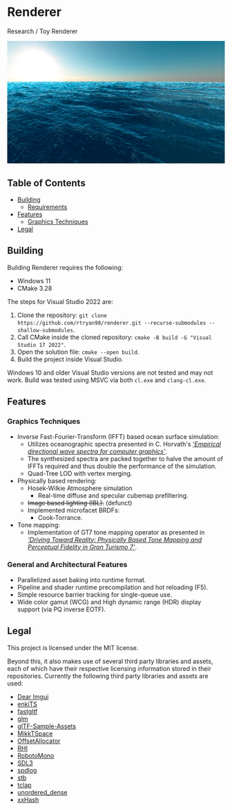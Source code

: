 # Renderer
Research / Toy Renderer

![Ocean Rendering and LOD](https://raw.githubusercontent.com/rtryan98/renderer/refs/heads/main/docs/assets/renderer_ocean.png)

## Table of Contents
- [Building](#building)
    - [Requirements](#requirements)
- [Features](#features)
    - [Graphics Techniques](#graphics-techniques)
- [Legal](#legal)

## Building
Building Renderer requires the following:
- Windows 11
- CMake 3.28

The steps for Visual Studio 2022 are:
1. Clone the repository: `git clone https://github.com/rtryan98/renderer.git --recurse-submodules --shallow-submodules`.
2. Call CMake inside the cloned repository: `cmake -B build -G "Visual Studio 17 2022"`.
3. Open the solution file: `cmake --open build`.
4. Build the project inside Visual Studio.

Windows 10 and older Visual Studio versions are not tested and may not work. Build was tested using MSVC via both `cl.exe` and `clang-cl.exe`.

## Features
### Graphics Techniques
- Inverse Fast-Fourier-Transform (IFFT) based ocean surface simulation:
    - Utilizes oceanographic spectra presented in C. Horvath's [*'Empirical directional wave spectra for computer graphics'*](https://dl.acm.org/doi/10.1145/2791261.2791267).
    - The synthesized spectra are packed together to halve the amount of IFFTs required and thus double the performance of the simulation.
    - Quad-Tree LOD with vertex merging.
- Physically based rendering:
    - Hosek-Wilkie Atmosphere simulation
        - Real-time diffuse and specular cubemap prefiltering.
    - ~~Image based lighting (IBL).~~ (defunct)
    - Implemented microfacet BRDFs:
        - Cook-Torrance.
- Tone mapping:
    - Implementation of GT7 tone mapping operator as presented in [*'Driving Toward Reality: Physically Based Tone Mapping and Perceptual Fidelity in Gran Turismo 7'*](https://blog.selfshadow.com/publications/s2025-shading-course/pdi/s2025_pbs_pdi_slides.pdf).
### General and Architectural Features
- Parallelized asset baking into runtime format.
- Pipeline and shader runtime precompilation and hot reloading (F5).
- Simple resource barrier tracking for single-queue use.
- Wide color gamut (WCG) and High dynamic range (HDR) display support (via PQ inverse EOTF).

## Legal
This project is licensed under the MIT license.

Beyond this, it also makes use of several third party libraries and assets, each of which have their respective licensing information stored in their repositories.
Currently the following third party libraries and assets are used:
- [Dear Imgui](https://github.com/ocornut/imgui)
- [enkiTS](https://github.com/dougbinks/enkiTS)
- [fastgltf](https://github.com/spnda/fastgltf)
- [glm](https://github.com/g-truc/glm)
- [glTF-Sample-Assets](https://github.com/KhronosGroup/glTF-Sample-Assets)
- [MikkTSpace](https://github.com/mmikk/MikkTSpace)
- [OffsetAllocator](https://github.com/sebbbi/OffsetAllocator)
- [RHI](https://github.com/rtryan98/rhi)
- [RobotoMono](https://github.com/googlefonts/RobotoMono)
- [SDL3](https://github.com/libsdl-org/SDL)
- [spdlog](https://github.com/gabime/spdlog)
- [stb](https://github.com/nothings/stb)
- [tclap](https://github.com/mirror/tclap)
- [unordered_dense](https://github.com/martinus/unordered_dense)
- [xxHash](https://github.com/Cyan4973/xxHash)
